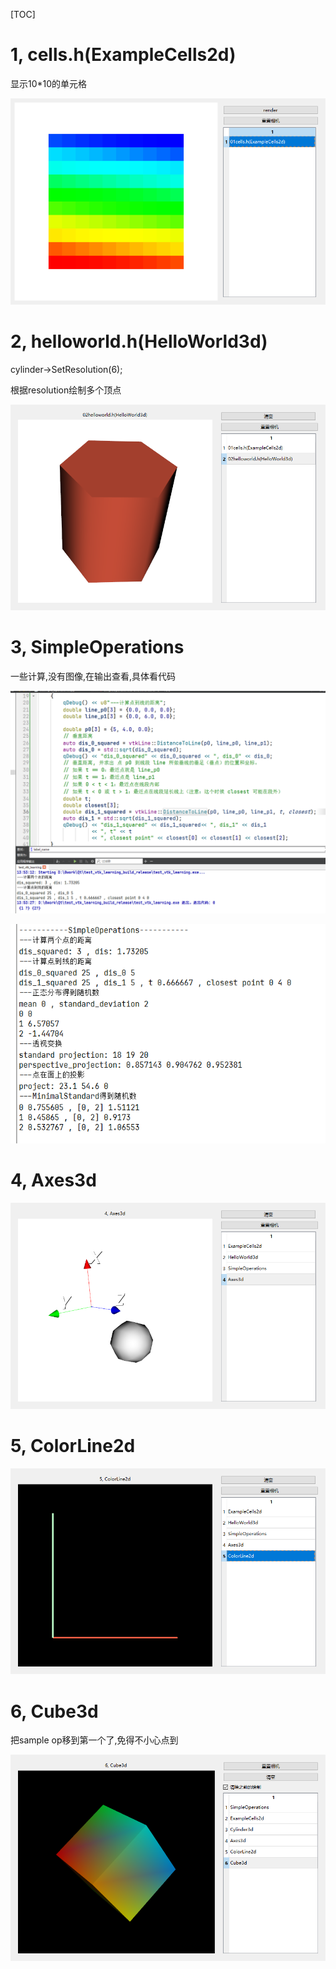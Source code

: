 [TOC]

# 1, cells.h(ExampleCells2d)

显示10*10的单元格

![image-20250612093016429](readme_list.assets/image-20250612093016429.png)

# 2, helloworld.h(HelloWorld3d)

 cylinder->SetResolution(6);

根据resolution绘制多个顶点

![image-20250612113155477](readme_list.assets/image-20250612113155477.png)

# 3, SimpleOperations

一些计算,没有图像,在输出查看,具体看代码

![image-20250612135538130](readme_list.assets/image-20250612135538130.png)

![image-20250613132634233](readme_list.assets/image-20250613132634233.png)

# 4, Axes3d

![image-20250613133031469](readme_list.assets/image-20250613133031469.png)

# 5, ColorLine2d

![image-20250613150125935](readme_list.assets/image-20250613150125935.png)

# 6, Cube3d

把sample op移到第一个了,免得不小心点到

![image-20250613170308882](readme_list.assets/image-20250613170308882.png)